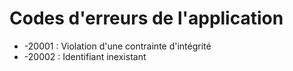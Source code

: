 Codes d'erreurs de l'application
============

* -20001 : Violation d'une contrainte d'intégrité
* -20002 : Identifiant inexistant